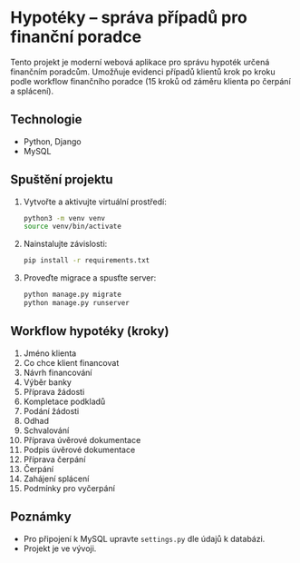 # Hypotéky – správa případů pro finanční poradce

Tento projekt je moderní webová aplikace pro správu hypoték určená finančním poradcům. Umožňuje evidenci případů klientů krok po kroku podle workflow finančního poradce (15 kroků od záměru klienta po čerpání a splácení).

## Technologie
- Python, Django
- MySQL

## Spuštění projektu
1. Vytvořte a aktivujte virtuální prostředí:
   ```sh
   python3 -m venv venv
   source venv/bin/activate
   ```
2. Nainstalujte závislosti:
   ```sh
   pip install -r requirements.txt
   ```
3. Proveďte migrace a spusťte server:
   ```sh
   python manage.py migrate
   python manage.py runserver
   ```

## Workflow hypotéky (kroky)
1. Jméno klienta
2. Co chce klient financovat
3. Návrh financování
4. Výběr banky
5. Příprava žádosti
6. Kompletace podkladů
7. Podání žádosti
8. Odhad
9. Schvalování
10. Příprava úvěrové dokumentace
11. Podpis úvěrové dokumentace
12. Příprava čerpání
13. Čerpání
14. Zahájení splácení
15. Podmínky pro vyčerpání

## Poznámky
- Pro připojení k MySQL upravte `settings.py` dle údajů k databázi.
- Projekt je ve vývoji.
